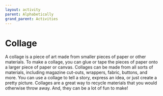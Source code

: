```yaml
---
layout: activity
parent: Alphabetically
grand_parent: Activities
---
```

# Collage
A collage is a piece of art made from smaller pieces of paper or other materials. To make a collage, you can glue or tape the pieces of paper onto a larger piece of paper or canvas. Collages can be made from all sorts of materials, including magazine cut-outs, wrappers, fabric, buttons, and more. You can use a collage to tell a story, express an idea, or just create a pretty picture. Collages are a great way to recycle materials that you would otherwise throw away. And, they can be a lot of fun to make!